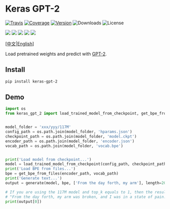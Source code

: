 # Keras GPT-2

[![Travis](https://travis-ci.org/CyberZHG/keras-gpt-2.svg)](https://travis-ci.org/CyberZHG/keras-gpt-2)
[![Coverage](https://coveralls.io/repos/github/CyberZHG/keras-gpt-2/badge.svg?branch=master)](https://coveralls.io/github/CyberZHG/keras-gpt-2)
[![Version](https://img.shields.io/pypi/v/keras-gpt-2.svg)](https://pypi.org/project/keras-gpt-2/)
![Downloads](https://img.shields.io/pypi/dm/keras-gpt-2.svg)
![License](https://img.shields.io/pypi/l/keras-gpt-2.svg)

![](https://img.shields.io/badge/keras-tensorflow-blue.svg)
![](https://img.shields.io/badge/keras-theano-blue.svg)
![](https://img.shields.io/badge/keras-tf.keras-blue.svg)
![](https://img.shields.io/badge/keras-tf.keras/eager-blue.svg)
![](https://img.shields.io/badge/keras-tf.keras/2.0_beta-blue.svg)

\[[中文](https://github.com/CyberZHG/keras-gpt-2/blob/master/README.zh-CN.md)|[English](https://github.com/CyberZHG/keras-gpt-2/blob/master/README.md)\]

Load pretrained weights and predict with [GPT-2](https://d4mucfpksywv.cloudfront.net/better-language-models/language_models_are_unsupervised_multitask_learners.pdf).

## Install

```bash
pip install keras-gpt-2
```

## Demo

```python
import os
from keras_gpt_2 import load_trained_model_from_checkpoint, get_bpe_from_files, generate


model_folder = 'xxx/yyy/117M'
config_path = os.path.join(model_folder, 'hparams.json')
checkpoint_path = os.path.join(model_folder, 'model.ckpt')
encoder_path = os.path.join(model_folder, 'encoder.json')
vocab_path = os.path.join(model_folder, 'vocab.bpe')


print('Load model from checkpoint...')
model = load_trained_model_from_checkpoint(config_path, checkpoint_path)
print('Load BPE from files...')
bpe = get_bpe_from_files(encoder_path, vocab_path)
print('Generate text...')
output = generate(model, bpe, ['From the day forth, my arm'], length=20, top_k=1)

# If you are using the 117M model and top_k equals to 1, then the result will be:
# "From the day forth, my arm was broken, and I was in a state of pain. I was in a state of pain,"
print(output[0])
```
